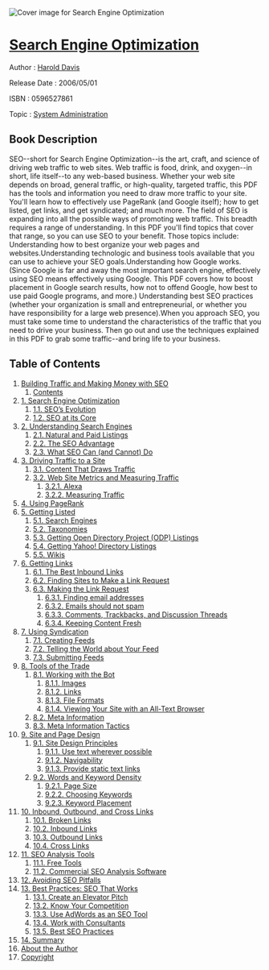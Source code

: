 ![Cover image for Search Engine Optimization](https://imgdetail.ebookreading.net/cover/cover/system_admin/EB0596527861.jpg)

[Search Engine Optimization](https://ebookreading.net/view/book/Search+Engine+Optimization-EB0596527861_1.html "Search Engine Optimization")
====================================================================================================================

Author : [Harold Davis](https://ebookreading.net/search/author/Harold+Davis)

Release Date : 2006/05/01

ISBN : 0596527861

Topic : [System Administration](https://ebookreading.net/search/category/system-administration)

Book Description
-----------------

SEO--short for Search Engine Optimization--is the art, craft, and science of driving web traffic to web sites.
Web traffic is food, drink, and oxygen--in short, life itself--to any web-based business. Whether your web site depends on broad, general traffic, or high-quality, targeted traffic, this PDF has the tools and information you need to draw more traffic to your site. You'll learn how to effectively use PageRank (and Google itself); how to get listed, get links, and get syndicated; and much more. 
The field of SEO is expanding into all the possible ways of promoting web traffic. This breadth requires a range of understanding. In this PDF you'll find topics that cover that range, so you can use SEO to your benefit. Those topics  include:
Understanding how to best organize your web pages and websites.Understanding technologic and business tools available that you can use to achieve your SEO goals.Understanding how Google works. (Since Google is far and away the most important search engine, effectively using SEO means effectively using Google. This PDF covers how to boost placement in Google search results, how not to offend Google, how best to use paid Google programs, and more.) Understanding best SEO practices (whether your organization is small and entrepreneurial, or whether you have responsibility for a large web presence).When you approach SEO, you must take some time to understand the characteristics of the traffic that you need to drive your business. Then go out and use the techniques explained in this PDF to grab some traffic--and bring life to your business.
              
Table of Contents
-----------------

1. [Building Traffic and Making Money with SEO](https://ebookreading.net/view/book/Search+Engine+Optimization-EB0596527861_4.html)
    1. [Contents](https://ebookreading.net/view/book/Search+Engine+Optimization-EB0596527861_4.html#seo-PREFACE-2-SECT-)
1. [1. Search Engine Optimization](https://ebookreading.net/view/book/Search+Engine+Optimization-EB0596527861_5.html)
    1. [1.1. SEO’s Evolution](https://ebookreading.net/view/book/Search+Engine+Optimization-EB0596527861_5.html#seo-CHP-1-SECT-1)
    1. [1.2. SEO at its Core](https://ebookreading.net/view/book/Search+Engine+Optimization-EB0596527861_5.html#seo-CHP-1-SECT-2)
1. [2. Understanding Search Engines](https://ebookreading.net/view/book/Search+Engine+Optimization-EB0596527861_6.html)
    1. [2.1. Natural and Paid Listings](https://ebookreading.net/view/book/Search+Engine+Optimization-EB0596527861_6.html#seo-CHP-2-SECT-1)
    1. [2.2. The SEO Advantage](https://ebookreading.net/view/book/Search+Engine+Optimization-EB0596527861_6.html#seo-CHP-2-SECT-2)
    1. [2.3. What SEO Can (and Cannot) Do](https://ebookreading.net/view/book/Search+Engine+Optimization-EB0596527861_6.html#seo-CHP-2-SECT-3)
1. [3. Driving Traffic to a Site](https://ebookreading.net/view/book/Search+Engine+Optimization-EB0596527861_7.html)
    1. [3.1. Content That Draws Traffic](https://ebookreading.net/view/book/Search+Engine+Optimization-EB0596527861_7.html#seo-CHP-3-SECT-1)
    1. [3.2. Web Site Metrics and Measuring Traffic](https://ebookreading.net/view/book/Search+Engine+Optimization-EB0596527861_7.html#seo-CHP-3-SECT-2)
        1. [3.2.1. Alexa](https://ebookreading.net/view/book/Search+Engine+Optimization-EB0596527861_7.html#seo-CHP-3-SECT-2.1)
        1. [3.2.2. Measuring Traffic](https://ebookreading.net/view/book/Search+Engine+Optimization-EB0596527861_7.html#seo-CHP-3-SECT-2.2)
1. [4. Using PageRank](https://ebookreading.net/view/book/Search+Engine+Optimization-EB0596527861_8.html)
1. [5. Getting Listed](https://ebookreading.net/view/book/Search+Engine+Optimization-EB0596527861_9.html)
    1. [5.1. Search Engines](https://ebookreading.net/view/book/Search+Engine+Optimization-EB0596527861_9.html#seo-CHP-5-SECT-1)
    1. [5.2. Taxonomies](https://ebookreading.net/view/book/Search+Engine+Optimization-EB0596527861_9.html#seo-CHP-5-SECT-2)
    1. [5.3. Getting Open Directory Project (ODP) Listings](https://ebookreading.net/view/book/Search+Engine+Optimization-EB0596527861_9.html#seo-CHP-5-SECT-3)
    1. [5.4. Getting Yahoo! Directory Listings](https://ebookreading.net/view/book/Search+Engine+Optimization-EB0596527861_9.html#seo-CHP-5-SECT-4)
    1. [5.5. Wikis](https://ebookreading.net/view/book/Search+Engine+Optimization-EB0596527861_9.html#seo-CHP-5-SECT-5)
1. [6. Getting Links](https://ebookreading.net/view/book/Search+Engine+Optimization-EB0596527861_10.html)
    1. [6.1. The Best Inbound Links](https://ebookreading.net/view/book/Search+Engine+Optimization-EB0596527861_10.html#seo-CHP-6-SECT-1)
    1. [6.2. Finding Sites to Make a Link Request](https://ebookreading.net/view/book/Search+Engine+Optimization-EB0596527861_10.html#seo-CHP-6-SECT-2)
    1. [6.3. Making the Link Request](https://ebookreading.net/view/book/Search+Engine+Optimization-EB0596527861_10.html#seo-CHP-6-SECT-3)
        1. [6.3.1. Finding email addresses](https://ebookreading.net/view/book/Search+Engine+Optimization-EB0596527861_10.html#seo-CHP-6-SECT-3.1)
        1. [6.3.2. Emails should not spam](https://ebookreading.net/view/book/Search+Engine+Optimization-EB0596527861_10.html#seo-CHP-6-SECT-3.2)
        1. [6.3.3. Comments, Trackbacks, and Discussion Threads](https://ebookreading.net/view/book/Search+Engine+Optimization-EB0596527861_10.html#seo-CHP-6-SECT-3.3)
        1. [6.3.4. Keeping Content Fresh](https://ebookreading.net/view/book/Search+Engine+Optimization-EB0596527861_10.html#seo-CHP-6-SECT-3.4)
1. [7. Using Syndication](https://ebookreading.net/view/book/Search+Engine+Optimization-EB0596527861_11.html)
    1. [7.1. Creating Feeds](https://ebookreading.net/view/book/Search+Engine+Optimization-EB0596527861_11.html#seo-CHP-7-SECT-1)
    1. [7.2. Telling the World about Your Feed](https://ebookreading.net/view/book/Search+Engine+Optimization-EB0596527861_11.html#seo-CHP-7-SECT-2)
    1. [7.3. Submitting Feeds](https://ebookreading.net/view/book/Search+Engine+Optimization-EB0596527861_11.html#seo-CHP-7-SECT-3)
1. [8. Tools of the Trade](https://ebookreading.net/view/book/Search+Engine+Optimization-EB0596527861_12.html)
    1. [8.1. Working with the Bot](https://ebookreading.net/view/book/Search+Engine+Optimization-EB0596527861_12.html#seo-CHP-8-SECT-1)
        1. [8.1.1. Images](https://ebookreading.net/view/book/Search+Engine+Optimization-EB0596527861_12.html#seo-CHP-8-SECT-1.1)
        1. [8.1.2. Links](https://ebookreading.net/view/book/Search+Engine+Optimization-EB0596527861_12.html#seo-CHP-8-SECT-1.2)
        1. [8.1.3. File Formats](https://ebookreading.net/view/book/Search+Engine+Optimization-EB0596527861_12.html#seo-CHP-8-SECT-1.3)
        1. [8.1.4. Viewing Your Site with an All-Text Browser](https://ebookreading.net/view/book/Search+Engine+Optimization-EB0596527861_12.html#seo-CHP-8-SECT-1.4)
    1. [8.2. Meta Information](https://ebookreading.net/view/book/Search+Engine+Optimization-EB0596527861_12.html#seo-CHP-8-SECT-2)
    1. [8.3. Meta Information Tactics](https://ebookreading.net/view/book/Search+Engine+Optimization-EB0596527861_12.html#seo-CHP-8-SECT-3)
1. [9. Site and Page Design](https://ebookreading.net/view/book/Search+Engine+Optimization-EB0596527861_13.html)
    1. [9.1. Site Design Principles](https://ebookreading.net/view/book/Search+Engine+Optimization-EB0596527861_13.html#seo-CHP-9-SECT-1)
        1. [9.1.1. Use text wherever possible](https://ebookreading.net/view/book/Search+Engine+Optimization-EB0596527861_13.html#seo-CHP-9-SECT-1.1)
        1. [9.1.2. Navigability](https://ebookreading.net/view/book/Search+Engine+Optimization-EB0596527861_13.html#seo-CHP-9-SECT-1.2)
        1. [9.1.3. Provide static text links](https://ebookreading.net/view/book/Search+Engine+Optimization-EB0596527861_13.html#seo-CHP-9-SECT-1.3)
    1. [9.2. Words and Keyword Density](https://ebookreading.net/view/book/Search+Engine+Optimization-EB0596527861_13.html#seo-CHP-9-SECT-2)
        1. [9.2.1. Page Size](https://ebookreading.net/view/book/Search+Engine+Optimization-EB0596527861_13.html#seo-CHP-9-SECT-2.1)
        1. [9.2.2. Choosing Keywords](https://ebookreading.net/view/book/Search+Engine+Optimization-EB0596527861_13.html#seo-CHP-9-SECT-2.2)
        1. [9.2.3. Keyword Placement](https://ebookreading.net/view/book/Search+Engine+Optimization-EB0596527861_13.html#seo-CHP-9-SECT-2.3)
1. [10. Inbound, Outbound, and Cross Links](https://ebookreading.net/view/book/Search+Engine+Optimization-EB0596527861_14.html)
    1. [10.1. Broken Links](https://ebookreading.net/view/book/Search+Engine+Optimization-EB0596527861_14.html#seo-CHP-10-SECT-1)
    1. [10.2. Inbound Links](https://ebookreading.net/view/book/Search+Engine+Optimization-EB0596527861_14.html#seo-CHP-10-SECT-2)
    1. [10.3. Outbound Links](https://ebookreading.net/view/book/Search+Engine+Optimization-EB0596527861_14.html#seo-CHP-10-SECT-3)
    1. [10.4. Cross Links](https://ebookreading.net/view/book/Search+Engine+Optimization-EB0596527861_14.html#seo-CHP-10-SECT-4)
1. [11. SEO Analysis Tools](https://ebookreading.net/view/book/Search+Engine+Optimization-EB0596527861_15.html)
    1. [11.1. Free Tools](https://ebookreading.net/view/book/Search+Engine+Optimization-EB0596527861_15.html#seo-CHP-11-SECT-1)
    1. [11.2. Commercial SEO Analysis Software](https://ebookreading.net/view/book/Search+Engine+Optimization-EB0596527861_15.html#seo-CHP-11-SECT-2)
1. [12. Avoiding SEO Pitfalls](https://ebookreading.net/view/book/Search+Engine+Optimization-EB0596527861_16.html)
1. [13. Best Practices: SEO That Works](https://ebookreading.net/view/book/Search+Engine+Optimization-EB0596527861_17.html)
    1. [13.1. Create an Elevator Pitch](https://ebookreading.net/view/book/Search+Engine+Optimization-EB0596527861_17.html#seo-CHP-13-SECT-1)
    1. [13.2. Know Your Competition](https://ebookreading.net/view/book/Search+Engine+Optimization-EB0596527861_17.html#seo-CHP-13-SECT-2)
    1. [13.3. Use AdWords as an SEO Tool](https://ebookreading.net/view/book/Search+Engine+Optimization-EB0596527861_17.html#seo-CHP-13-SECT-3)
    1. [13.4. Work with Consultants](https://ebookreading.net/view/book/Search+Engine+Optimization-EB0596527861_17.html#seo-CHP-13-SECT-4)
    1. [13.5. Best SEO Practices](https://ebookreading.net/view/book/Search+Engine+Optimization-EB0596527861_17.html#seo-CHP-13-SECT-5)
1. [14. Summary](https://ebookreading.net/view/book/Search+Engine+Optimization-EB0596527861_18.html)
1. [About the Author](https://ebookreading.net/view/book/Search+Engine+Optimization-EB0596527861_19.html)
1. [Copyright](https://ebookreading.net/view/book/Search+Engine+Optimization-EB0596527861_20.html)
